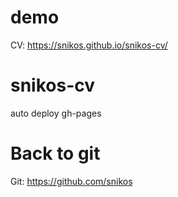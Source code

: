 # demo
CV: https://snikos.github.io/snikos-cv/

# snikos-cv
auto deploy gh-pages

# Back to git
Git: https://github.com/snikos
